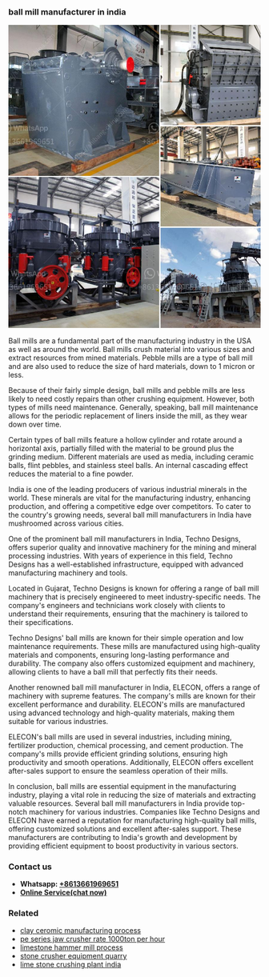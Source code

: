 <h3>ball mill manufacturer in india</h3><img src='1702952889.jpg' alt=''><p>Ball mills are a fundamental part of the manufacturing industry in the USA as well as around the world. Ball mills crush material into various sizes and extract resources from mined materials. Pebble mills are a type of ball mill and are also used to reduce the size of hard materials, down to 1 micron or less.</p><p>Because of their fairly simple design, ball mills and pebble mills are less likely to need costly repairs than other crushing equipment. However, both types of mills need maintenance. Generally, speaking, ball mill maintenance allows for the periodic replacement of liners inside the mill, as they wear down over time.</p><p>Certain types of ball mills feature a hollow cylinder and rotate around a horizontal axis, partially filled with the material to be ground plus the grinding medium. Different materials are used as media, including ceramic balls, flint pebbles, and stainless steel balls. An internal cascading effect reduces the material to a fine powder.</p><p>India is one of the leading producers of various industrial minerals in the world. These minerals are vital for the manufacturing industry, enhancing production, and offering a competitive edge over competitors. To cater to the country's growing needs, several ball mill manufacturers in India have mushroomed across various cities.</p><p>One of the prominent ball mill manufacturers in India, Techno Designs, offers superior quality and innovative machinery for the mining and mineral processing industries. With years of experience in this field, Techno Designs has a well-established infrastructure, equipped with advanced manufacturing machinery and tools.</p><p>Located in Gujarat, Techno Designs is known for offering a range of ball mill machinery that is precisely engineered to meet industry-specific needs. The company's engineers and technicians work closely with clients to understand their requirements, ensuring that the machinery is tailored to their specifications. </p><p>Techno Designs' ball mills are known for their simple operation and low maintenance requirements. These mills are manufactured using high-quality materials and components, ensuring long-lasting performance and durability. The company also offers customized equipment and machinery, allowing clients to have a ball mill that perfectly fits their needs.</p><p>Another renowned ball mill manufacturer in India, ELECON, offers a range of machinery with supreme features. The company's mills are known for their excellent performance and durability. ELECON's mills are manufactured using advanced technology and high-quality materials, making them suitable for various industries.</p><p>ELECON's ball mills are used in several industries, including mining, fertilizer production, chemical processing, and cement production. The company's mills provide efficient grinding solutions, ensuring high productivity and smooth operations. Additionally, ELECON offers excellent after-sales support to ensure the seamless operation of their mills.</p><p>In conclusion, ball mills are essential equipment in the manufacturing industry, playing a vital role in reducing the size of materials and extracting valuable resources. Several ball mill manufacturers in India provide top-notch machinery for various industries. Companies like Techno Designs and ELECON have earned a reputation for manufacturing high-quality ball mills, offering customized solutions and excellent after-sales support. These manufacturers are contributing to India's growth and development by providing efficient equipment to boost productivity in various sectors.</p><h3>Contact us</h3><ul><li><strong>Whatsapp:&nbsp;<a href="https://wa.me/8613661969651">+8613661969651</a></strong></li><li><a href="https://swt.shibang-china.com/?git&amp;zhl&amp;ball mill manufacturer in india"><strong>Online Service(chat now)</strong></a></li></ul><h3>Related</h3><ul><li><a href='clay ceromic manufacturing process.md'>clay ceromic manufacturing process</a></li><li><a href='pe series jaw crusher rate 1000ton per hour.md'>pe series jaw crusher rate 1000ton per hour</a></li><li><a href='limestone hammer mill process.md'>limestone hammer mill process</a></li><li><a href='stone crusher equipment quarry.md'>stone crusher equipment quarry</a></li><li><a href='lime stone crushing plant india.md'>lime stone crushing plant india</a></li></ul>